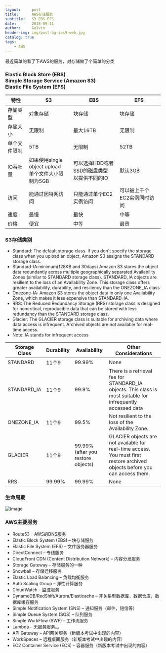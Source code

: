 ```yaml
---
layout:     post
title:      AWS存储服务
subtitle:   S3 EBS EFS
date:       2018-09-11
author:     Galvin
header-img: img/post-bg-ios9-web.jpg
catalog: true
tags:
    - AWS
---
```


最近简单的看了下AWS的服务，对存储做了个简单的分类

### Elastic Block Store (EBS)<br>Simple Storage Service (Amazon S3) <br>Elastic File System (EFS)

特性 | S3 | EBS | EFS |
---|----|----|----
存储类型 | 对象存储 | 块存储 | 块存储
存储大小 | 无限制 | 最大16TB | 无限制
单个文件限制 | 5TB | 无限制 | 52TB
IO吞吐量 |如果使用single object upload<br>单个文件大小限制为5GB | 可以选择HDD或者SSD的磁盘类型<br>以提供不同的IO | 默认3GB
访问 | 能通过因特网访问 | 只能通过单个EC2实例访问 | 可以被上千个EC2实例同时访问
速度 | 最慢 | 最快 | 中等
价格 | 便宜 | 中等 | 最贵 

### S3存储类别
- Standard: The default storage class. If you don't specify the storage class when you upload an object, Amazon S3 assigns the STANDARD storage class.
- Standard-IA:minimum(128KB and 30days)   Amazon S3 stores the object data redundantly across multiple geographically separated Availability Zones (similar to STANDARD storage class). STANDARD_IA objects are resilient to the loss of an Availability Zone. This storage class offers greater availability, durability, and resiliency than the ONEZONE_IA class
- Onezone-IA: Amazon S3 stores the object data in only one Availability Zone, which makes it less expensive than STANDARD_IA.
- RRS: The Reduced Redundancy Storage (RRS) storage class is designed for noncritical, reproducible data that can be stored with less redundancy than the STANDARD storage class.
- Glacier: The GLACIER storage class is suitable for archiving data where data access is infrequent. Archived objects are not available for real-time access.
- Note: IA stands for infrequent access

Storage Class | Durability | Availability  | Other Considerations |
--- | --- | --- | ---
STANDARD | 11个9 | 99.99% | None
STANDARD_IA | 11个9 | 99.9% | There is a retrieval fee for STANDARD_IA objects. This class is most suitable for infrequently accessed data
ONEZONE_IA | 11个9 | 99.5% | Not resilient to the loss of the Availability Zone.
GLACIER | 11个9 | 99.99% (after you restore objects) | GLACIER objects are not available for real-time access. You must first restore archived objects before you can access them.
RRS | 99.99% | 99.99% | None

### 生命周期
![image](https://docs.aws.amazon.com/zh_cn/AmazonS3/latest/dev/images/SupportedTransitionsWaterfallModel.png)



### AWS主要服务
- Route53 – AWS的DNS服务
- Elastic Block System (EBS) – 块存储服务
- Elastic File System (EFS) – 文件服务器服务
- DirectConnect – 专线服务
- CloudFront CDN (Content Distribution Network) – 内容分发服务
- Storage Gateway – 存储服务的一种
- Snowball – 存储迁移服务
- Elastic Load Balancing – 负载均衡服务
- Auto Scaling Group – 弹性计算服务
- CloudWatch – 监控服务
- DynamoDB/RedShift/Aurora/Elasticache – 非关系型数据库，数据仓库，数据库缓存服务
- Simple Notification System (SNS) – 通知服务（邮件，短信等）
- Simple Queue System (SQS) – 队列服务
- Simple WorkFlow (SWF) – 工作流服务
- Lambda – 无服务服务。。
- API Gateway – API网关服务（新版本考试中出现的内容）
- WorkSpaces – 远程桌面服务（新版本考试中出现的内容）
- EC2 Container Service (ECS) – 容器服务（新版本考试中出现的内容）




